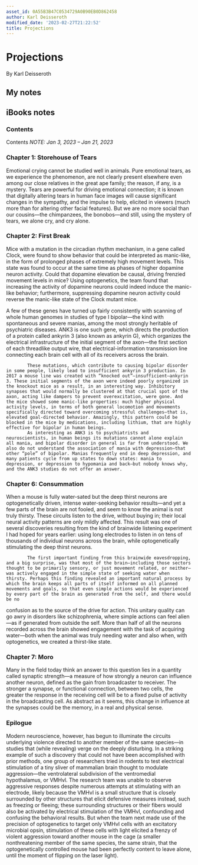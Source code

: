 ```yaml
---
asset_id: 0A55B3B47C0534729A0B90EB0D862458
author: Karl Deisseroth
modified_date: '2023-02-27T21:22:52'
title: Projections
---
```


# Projections

By Karl Deisseroth

## My notes <a name="my_notes_dont_delete"></a>



## iBooks notes <a name="ibooks_notes_dont_delete"></a>

### Contents

Contents  _NOTE: Jan 3, 2023 – Jan 21, 2023_

### Chapter 1: Storehouse of Tears

Emotional crying cannot be studied well in animals. Pure emotional tears, as we experience the phenomenon, are not clearly present elsewhere even among our close relatives in the great ape family; the reason, if any, is a mystery. Tears are powerful for driving emotional connection; it is known that digitally altering tears in human face images will cause significant changes in the sympathy, and the impulse to help, elicited in viewers (much more than for altering other facial features). But we are no more social than our cousins—the chimpanzees, the bonobos—and still, using the mystery of tears, we alone cry, and cry alone.

### Chapter 2: First Break

Mice with a mutation in the circadian rhythm mechanism, in a gene called Clock, were found to show behavior that could be interpreted as manic-like, in the form of prolonged phases of extremely high movement levels. This state was found to occur at the same time as phases of higher dopamine neuron activity. Could that dopamine elevation be causal, driving frenzied movement levels in mice? Using optogenetics, the team found that increasing the activity of dopamine neurons could indeed induce the manic-like behavior; furthermore, suppressing dopamine neuron activity could reverse the manic-like state of the Clock mutant mice.

A few of these genes have turned up fairly consistently with scanning of whole human genomes in studies of type I bipolar—the kind with spontaneous and severe manias, among the most strongly heritable of psychiatric diseases. ANK3 is one such gene, which directs the production of a protein called ankyrin 3 (also known as ankyrin G), which organizes the electrical infrastructure of the initial segment of the axon—the first section of each threadlike output wire, that electrical-information transmission line connecting each brain cell with all of its receivers across the brain.
			
			These mutations, which contribute to causing bipolar disorder in some people, likely lead to insufficient ankyrin 3 production. In 2017 a mouse line was created with “knocked out”—insufficient—ankyrin 3. These initial segments of the axon were indeed poorly organized in the knockout mice as a result, in an interesting way. Inhibitory synapses that would normally be clustered at that crucial spot of the axon, acting like dampers to prevent overexcitation, were gone. And the mice showed some manic-like properties: much higher physical activity levels, in terms of both general locomotion and movements specifically directed toward overcoming stressful challenges—that is, elevated goal-directed behavior. Amazingly, this pattern could be blocked in the mice by medications, including lithium, that are highly effective for bipolar in human beings.
			As interesting as ANK3 is to psychiatrists and neuroscientists, in human beings its mutations cannot alone explain all mania, and bipolar disorder in general is far from understood. We also do not understand the association of mania with depression—that other “pole” of bipolar. Manias frequently end in deep depression, and many patients cycle from up states to down states: mania to depression, or depression to hypomania and back—but nobody knows why, and the ANK3 studies do not offer an answer.

### Chapter 6: Consummation

When a mouse is fully water-sated but the deep thirst neurons are optogenetically driven, intense water-seeking behavior results—and yet a few parts of the brain are not fooled, and seem to know the animal is not truly thirsty. These circuits listen to the drive, without buying in; their local neural activity patterns are only mildly affected. This result was one of several discoveries resulting from the kind of brainwide listening experiment I had hoped for years earlier: using long electrodes to listen in on tens of thousands of individual neurons across the brain, while optogenetically stimulating the deep thirst neurons.
			
			The first important finding from this brainwide eavesdropping, and a big surprise, was that most of the brain—including those sectors thought to be primarily sensory, or just movement related, or neither—was actively engaged in the simple state of seeking water when thirsty. Perhaps this finding revealed an important natural process by which the brain keeps all parts of itself informed on all planned movements and goals, so that even simple actions would be experienced by every part of the brain as generated from the self, and there would be no

confusion as to the source of the drive for action. This unitary quality can go awry in disorders like schizophrenia, where simple actions can feel alien—as if generated from outside the self.
			More than half of all the neurons recorded across the brain showed engagement with the task of acquiring water—both when the animal was truly needing water and also when, with optogenetics, we created a thirst-like state.

### Chapter 7: Moro

Many in the field today think an answer to this question lies in a quantity called synaptic strength—a measure of how strongly a neuron can influence another neuron, defined as the gain from broadcaster to receiver. The stronger a synapse, or functional connection, between two cells, the greater the response in the receiving cell will be to a fixed pulse of activity in the broadcasting cell. As abstract as it seems, this change in influence at the synapses could be the memory, in a real and physical sense.

### Epilogue

Modern neuroscience, however, has begun to illuminate the circuits underlying violence directed to another member of the same species—in studies that (while revealing) verge on the deeply disturbing. In a striking example of such a discovery that could not have been accomplished with prior methods, one group of researchers tried in rodents to test electrical stimulation of a tiny sliver of mammalian brain thought to modulate aggression—the ventrolateral subdivision of the ventromedial hypothalamus, or VMHvl. The research team was unable to observe aggressive responses despite numerous attempts at stimulating with an electrode, likely because the VMHvl is a small structure that is closely surrounded by other structures that elicit defensive measures instead, such as freezing or fleeing; these surrounding structures or their fibers would also be activated by electrical stimulation of the VMHvl, confounding and confusing the behavioral results. But when the team next made use of the precision of optogenetics to target only VMHvl cells with an excitatory microbial opsin, stimulation of these cells with light elicited a frenzy of violent aggression toward another mouse in the cage (a smaller nonthreatening member of the same species, the same strain, that the optogenetically controlled mouse had been perfectly content to leave alone, until the moment of flipping on the laser light).